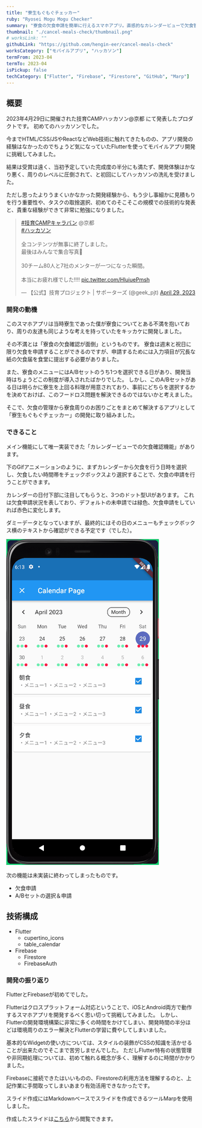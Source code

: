 ```yaml
---
title: "寮生もぐもぐチェッカー"
ruby: "Ryosei Mogu Mogu Checker"
summary: "寮食の欠食申請を簡単に行えるスマホアプリ。直感的なカレンダービューで欠食管理ができます。"
thumbnail: "./cancel-meals-check/thumbnail.png"
# worksLink: ""
githubLink: "https://github.com/hengin-eer/cancel-meals-check"
worksCategory: ["モバイルアプリ", "ハッカソン"]
termFrom: 2023-04
termTo: 2023-04
isPickup: false
techCategory: ["Flutter", "Firebase", "Firestore", "GitHub", "Marp"]
---
```

## 概要
2023年4月29日に開催された技育CAMPハッカソン@京都 にて発表したプロダクトです。
初めてのハッカソンでした。

今までHTML/CSS/JSやReactなどWeb技術に触れてきたものの、アプリ開発の経験はなかったのでちょうど気になっていたFlutterを使ってモバイルアプリ開発に挑戦してみました。

結果は受賞は遠く、当初予定していた完成度の半分にも満たず、開発体験はかなり悪く、周りのレベルに圧倒されて、と初回にしてハッカソンの洗礼を受けました。

ただし思ったよりうまくいかなかった開発経験から、もう少し事細かに見積もりを行う重要性や、タスクの取捨選択、初めてのそこそこの規模での技術的な発表と、貴重な経験ができて非常に勉強になりました。

<blockquote class="twitter-tweet"><p lang="ja" dir="ltr"><a href="https://twitter.com/hashtag/%E6%8A%80%E8%82%B2CAMP%E3%82%AD%E3%83%A3%E3%83%A9%E3%83%90%E3%83%B3?src=hash&amp;ref_src=twsrc%5Etfw">#技育CAMPキャラバン</a> @京都<br> <a href="https://twitter.com/hashtag/%E3%83%8F%E3%83%83%E3%82%AB%E3%82%BD%E3%83%B3?src=hash&amp;ref_src=twsrc%5Etfw">#ハッカソン</a><br><br>全コンテンツが無事に終了しました。<br>最後はみんなで集合写真📸<br><br>30チーム80人と7社のメンターが一つになった瞬間。<br><br>本当にお疲れ様でした‼️‼️ <a href="https://t.co/HluiuePmsh">pic.twitter.com/HluiuePmsh</a></p>&mdash; 【公式】技育プロジェクト | サポーターズ (@geek_pjt) <a href="https://twitter.com/geek_pjt/status/1652263343976235008?ref_src=twsrc%5Etfw">April 29, 2023</a></blockquote> <script async src="https://platform.twitter.com/widgets.js" charset="utf-8"></script>

### 開発の動機
このスマホアプリは当時寮生であった僕が寮食についてとある不満を抱いており、周りの友達も同じような考えを持っていたをキッカケに開発しました。

その不満とは「寮食の欠食確認が面倒」というものです。
寮食は週末と祝日に限り欠食を申請することができるのですが、申請するためには入力項目が冗長な紙の欠食届を食堂に提出する必要がありました。

また、寮食のメニューにはA/Bセットのうち1つを選択できる日があり、開発当時はちょうどこの制度が導入されたばかりでした。
しかし、このA/Bセットがある日は明らかに寮生を上回る料理が用意されており、事前にどちらを選択するかを決めておけば、このフードロス問題を解決できるのではないかと考えました。

そこで、欠食の管理から寮食周りのお困りごとをまとめて解決するアプリとして「寮生もぐもぐチェッカー」の開発に取り組みました。

### できること
メイン機能にして唯一実装できた「カレンダービューでの欠食確認機能」があります。

下のGifアニメーションのように、まずカレンダーから欠食を行う日時を選択し、欠食したい時間帯をチェックボックスより選択することで、欠食の申請を行うことができます。

カレンダーの日付下部に注目してもらうと、3つのドット型UIがあります。
これは欠食申請状況を表しており、デフォルトの未申請では緑色、欠食申請をしていれば赤色に変化します。

ダミーデータとなっていますが、最終的にはその日のメニューもチェックボックス横のテキストから確認ができる予定です（でした）。

![calendar meal's management](./cancel-meals-check/calendar-meals-management.gif)

次の機能は未実装に終わってしまったものです。
- 欠食申請
- A/Bセットの選択＆申請

## 技術構成
- Flutter
	- cupertino_icons
	- table_calendar
- Firebase
	- Firestore
	- FirebaseAuth

### 開発の振り返り
FlutterとFirebaseが初めてでした。

Flutterはクロスプラットフォーム対応ということで、iOSとAndroid両方で動作するスマホアプリを開発するべく思い切って挑戦してみました。
しかし、Flutterの開発環境構築に非常に多くの時間をかけてしまい、開発時間の半分ほどは環境周りのエラー解決とFlutterの学習に費やしてしまいました。

基本的なWidgetの使い方については、スタイルの装飾がCSSの知識を活かせることが出来たのでそこまで苦労しませんでした。
ただしFlutter特有の状態管理や非同期処理については、初めて触れる概念が多く、理解するのに時間がかかりました。

Firebaseに接続できたはいいものの、Firestoreの利用方法を理解するのと、上記作業に手間取ってしまいあまり有効活用できなかったです。

スライド作成にはMarkdownベースでスライドを作成できるツールMarpを使用しました。

作成したスライドは[こちら](https://hengin-eer.github.io/hackathon-2023-4-29/)から閲覧できます。
